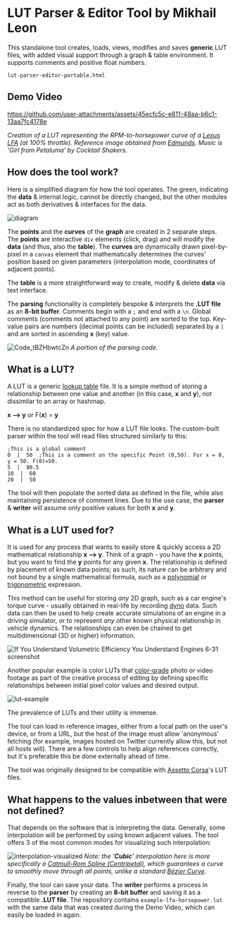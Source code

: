 # LUT Parser & Editor Tool by Mikhail Leon

This standalone tool creates, loads, views, modifies and saves **generic** LUT files, with added visual support through a graph & table environment. It supports comments and positive float numbers.

`lut-parser-editor-portable.html`

## Demo Video
https://github.com/user-attachments/assets/45ecfc5c-e811-48aa-b6c1-13aa7fc4178e

*Creation of a LUT representing the RPM-to-horsepower curve of a [Lexus LFA](https://en.wikipedia.org/wiki/Lexus_LFA) (at 100% throttle). Reference image obtained from [Edmunds](https://www.edmunds.com/car-reviews/track-tests/2012-lexus-lfa-dyno-tested.html). Music is 'Girl from Petaluma' by Cocktail Shakers.*

## How does the tool work?

Here is a simplified diagram for how the tool operates. The green, indicating the **data** & internal logic, cannot be directly changed, but the other modules act as both derivatives & interfaces for the data.

![diagram](https://github.com/user-attachments/assets/a04c8d16-b521-46f1-af82-366ff9683058)


The **points** and the **curves** of the **graph** are created in 2 separate steps. The **points** are interactive `div` elements (click, drag) and will modify the **data** (and thus, also the **table**). The **curves** are dynamically drawn pixel-by-pixel in a `canvas` element that mathematically determines the curves' position based on given parameters (interpolation mode, coordinates of adjacent points).

The **table** is a more straightforward way to create, modify & delete **data** via text interface.

The **parsing** functionality is completely bespoke & interprets the **.LUT file** as an **8-bit buffer**. Comments begin with a `;` and end with a `\n`. Global comments (comments not attached to any point) are sorted to the top. Key-value pairs are numbers (decimal points can be included) separated by a `|` and are sorted in ascending **x** (key) value.

![Code_tBZHbwtcZn](https://github.com/user-attachments/assets/ba45feb9-025c-405e-a7bb-a1e459d6284d)
*A portion of the parsing code.*

## What is a LUT?

A LUT is a generic [lookup table](https://en.wikipedia.org/wiki/Lookup_table) file. It is a simple method of storing a relationship between one value and another (in this case, **x** and **y**), not dissimilar to an array or hashmap.

**x --> y** or F(**x**) = **y**

There is no standardized spec for how a LUT file looks. The custom-built parser within the tool will read files structured similarly to this:
```
;This is a global comment
0  |  50  ;This is a comment on the specific Point (0,50). For x = 0, y = 50. F(0)=50.
5  |  80.5
10  |  60
20  |  50
```
The tool will then populate the sorted data as defined in the file, while also maintaining persistence of comment lines.
Due to the use case, the **parser** & **writer** will assume only positive values for both **x** and **y**.

## What is a LUT used for?

It is used for any process that wants to easily store & quickly access a 2D mathematical relationship **x --> y**. Think of a graph - you have the **x** points, but you want to find the **y** points for any given **x**. The relationship is defined by placement of known data points; as such, its nature can be arbitrary and not bound by a single mathematical formula, such as a [polynomial](https://en.wikipedia.org/wiki/Polynomial) or [trigonometric](https://en.wikipedia.org/wiki/Trigonometric_functions) expression.

This method can be useful for storing *any* 2D graph, such as a car engine's torque curve - usually obtained in real-life by recording [dyno](https://en.wikipedia.org/wiki/Dynamometer) data. Such data can then be used to help create accurate simulations of an engine in a driving simulator, or to represent *any* other known physical relationship in vehicle dynamics. The relationships can even be chained to get multidimensional (3D or higher) information.

![If You Understand Volumetric Efficiency You Understand Engines 6-31 screenshot](https://github.com/user-attachments/assets/5926cd52-32cc-495a-bd9b-812e7d6adbf3)

Another popular example is color LUTs that [color-grade](https://en.wikipedia.org/wiki/Color_grading) photo or video footage as part of the creative process of editing by defining specific relationships between initial pixel color values and desired output.

![lut-example](https://github.com/user-attachments/assets/9f06ba11-9a68-4301-8a2a-313659b2fe80)

The prevalence of LUTs and their utility is immense.

The tool can load in reference images, either from a local path on the user's device, or from a URL, but the host of the image must allow 'anonymous' fetching (for example, images hosted on Twitter currently allow this, but not all hosts will). There are a few controls to help align references correctly, but it's preferable this be done externally ahead of time.

The tool was originally designed to be compatible with [Assetto Corsa](https://en.wikipedia.org/wiki/Assetto_Corsa)'s LUT files.

## What happens to the values inbetween that were not defined?

That depends on the software that is interpreting the data. Generally, some interpolation will be performed by using known adjacent values. The tool offers 3 of the most common modes for visualizing such interpolation:

![interpolation-visualized](https://github.com/user-attachments/assets/039ef647-9107-4a08-8d14-0ae29ee881d8)
*Note: the '**Cubic**' interpolation here is more specifically a [Catmull-Rom Spline (Centripetal)](https://en.wikipedia.org/wiki/Centripetal_Catmull%E2%80%93Rom_spline), which guarantees a curve to smoothly move through all points, unlike a standard [Bézier Curve](https://en.wikipedia.org/wiki/B%C3%A9zier_curve).*


Finally, the tool can save your data. The **writer** performs a process in reverse to the **parser** by creating an **8-bit buffer** and saving it as a compatible **.LUT file**. The repository contains `example-lfa-horsepower.lut` with the same data that was created during the Demo Video, which can easily be loaded in again.
